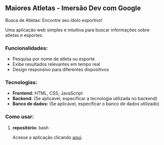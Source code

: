## Maiores Atletas - Imersão Dev com Google

 Busca de Atletas: Encontre seu ídolo esportivo!

Uma aplicação web simples e intuitiva para buscar informações sobre atletas e esportes.

### **Funcionalidades:**

* Pesquisa por nome de atleta ou esporte
* Exibe resultados relevantes em tempo real
* Design responsivo para diferentes dispositivos

### **Tecnologias:**

* **Frontend:** HTML, CSS, JavaScript
* **Backend:** (Se aplicável, especificar a tecnologia utilizada no backend)
* **Banco de dados:** (Se aplicável, especificar o banco de dados utilizado)

### **Como usar:**

1. **repositório:**
   bash
   <p>Acesse a aplicação clicando <a href="https://jogadores-two.vercel.app/">aqui</a>.</p>
